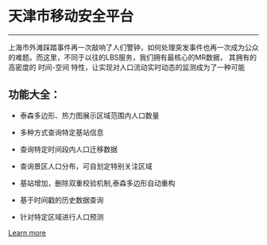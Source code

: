 # 天津市移动安全平台 #

----------
上海市外滩踩踏事件再一次敲响了人们警钟，如何处理突发事件也再一次成为公众的难题。而这里，不同于以往的LBS服务，我们拥有最核心的MR数据， 其拥有的高密度的 时间-空间 特性，让实现对人口流动实时动态的监测成为了一种可能

##  功能大全： ##

- 泰森多边形、热力图展示区域范围内人口数量

- 多种方式查询特定基站信息

- 查询特定时间段内人口迁移数据

- 查询景区人口分布，可自划定特别关注区域

- 基站增加，删除双重校验机制,泰森多边形自动重构

- 基于时间戳的历史数据查询

- 针对特定区域进行人口预测

[Learn more](166.111.68.66:18080/TianjinMaven)